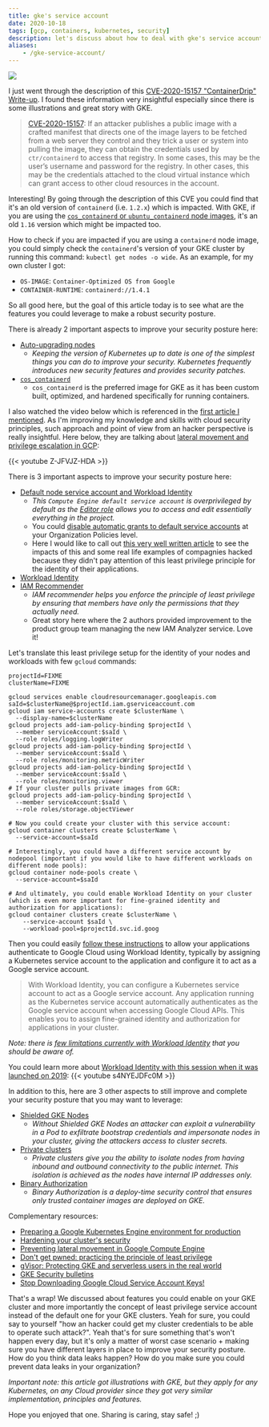 ```yaml
---
title: gke's service account
date: 2020-10-18
tags: [gcp, containers, kubernetes, security]
description: let's discuss about how to deal with gke's service account and few tips to improve your security posture, especially with fine-grained identity and authorization for applications with workload identity
aliases:
    - /gke-service-account/
---
```

[![](https://storage.googleapis.com/gweb-cloudblog-publish/images/GCP_Security_kLUG9v5.max-2200x2200.jpg)](https://storage.googleapis.com/gweb-cloudblog-publish/images/GCP_Security_kLUG9v5.max-2200x2200.jpg)

I just went through the description of this [CVE-2020-15157 "ContainerDrip" Write-up](https://darkbit.io/blog/cve-2020-15157-containerdrip). I found these information very insightful especially since there is some illustrations and great story with GKE.

> [CVE-2020-15157](https://nvd.nist.gov/vuln/detail/CVE-2020-15157): If an attacker publishes a public image with a crafted manifest that directs one of the image layers to be fetched from a web server they control and they trick a user or system into pulling the image, they can obtain the credentials used by `ctr/containerd` to access that registry. In some cases, this may be the user’s username and password for the registry. In other cases, this may be the credentials attached to the cloud virtual instance which can grant access to other cloud resources in the account.

Interesting! By going through the description of this CVE you could find that it's an old version of `containerd` (i.e. `1.2.x`) which is impacted. With GKE, if you are using the [`cos_containerd` or `ubuntu_containerd` node images](https://cloud.google.com/kubernetes-engine/docs/concepts/using-containerd), it's an old `1.16` version which might be impacted too.

How to check if you are impacted if you are using a `containerd` node image, you could simply check the `containerd`'s version of your GKE cluster by running this command: `kubectl get nodes -o wide`. As an example, for my own cluster I got:
- `OS-IMAGE`: `Container-Optimized OS from Google`
- `CONTAINER-RUNTIME`: `containerd://1.4.1`

So all good here, but the goal of this article today is to see what are the features you could leverage to make a robust security posture.

There is already 2 important aspects to improve your security posture here:
- [Auto-upgrading nodes](https://cloud.google.com/kubernetes-engine/docs/how-to/node-auto-upgrades)
    - _Keeping the version of Kubernetes up to date is one of the simplest things you can do to improve your security. Kubernetes frequently introduces new security features and provides security patches._
- [`cos_containerd`](https://cloud.google.com/container-optimized-os/docs/concepts/security)
    - `cos_containerd` is the preferred image for GKE as it has been custom built, optimized, and hardened specifically for running containers.

I also watched the video below which is referenced in the [first article I mentioned](https://darkbit.io/blog/cve-2020-15157-containerdrip). As I'm improving my knowledge and skills with cloud security principles, such approach and point of view from an hacker perspective is really insightful. Here below, they are talking about [lateral movement and privilege escalation in GCP](https://youtu.be/Z-JFVJZ-HDA):

{{< youtube Z-JFVJZ-HDA >}}

There is 3 important aspects to improve your security posture here:
- [Default node service account and Workload Identity](https://cloud.google.com/kubernetes-engine/docs/how-to/hardening-your-cluster#use_least_privilege_sa)
    - _This `Compute Engine default service account` is overprivileged by default as the [Editor role](https://cloud.google.com/iam/docs/understanding-roles#primitive_role_definitions) allows you to access and edit essentially everything in the project._
    - You could [disable automatic grants to default service accounts](https://cloud.google.com/resource-manager/docs/organization-policy/restricting-service-accounts#disable_service_account_default_grants) at your Organization Policies level.
    - Here I would like to call out [this very well written article](https://code.kiwi.com/towards-secure-by-default-google-cloud-platform-service-accounts-244ad9fc772) to see the impacts of this and some real life examples of compagnies hacked because they didn't pay attention of this least privilege principle for the identity of their applications.
- [Workload Identity](https://cloud.google.com/kubernetes-engine/docs/how-to/workload-identity)
- [IAM Recommender](https://cloud.google.com/iam/docs/recommender-overview)
    - _IAM recommender helps you enforce the principle of least privilege by ensuring that members have only the permissions that they actually need._
    - Great story here where the 2 authors provided improvement to the product group team managing the new IAM Analyzer service. Love it!

Let's translate this least privilege setup for the identity of your nodes and workloads with few `gcloud` commands:
```
projectId=FIXME
clusterName=FIXME

gcloud services enable cloudresourcemanager.googleapis.com
saId=$clusterName@$projectId.iam.gserviceaccount.com
gcloud iam service-accounts create $clusterName \
  --display-name=$clusterName
gcloud projects add-iam-policy-binding $projectId \
  --member serviceAccount:$saId \
  --role roles/logging.logWriter
gcloud projects add-iam-policy-binding $projectId \
  --member serviceAccount:$saId \
  --role roles/monitoring.metricWriter
gcloud projects add-iam-policy-binding $projectId \
  --member serviceAccount:$saId \
  --role roles/monitoring.viewer
# If your cluster pulls private images from GCR:
gcloud projects add-iam-policy-binding $projectId \
  --member serviceAccount:$saId \
  --role roles/storage.objectViewer

# Now you could create your cluster with this service account:
gcloud container clusters create $clusterName \
  --service-account=$saId

# Interestingly, you could have a different service account by nodepool (important if you would like to have different workloads on different node pools):
gcloud container node-pools create \
  --service-account=$saId

# And ultimately, you could enable Workload Identity on your cluster (which is even more important for fine-grained identity and authorization for applications):
gcloud container clusters create $clusterName \
    --service-account $saId \
    --workload-pool=$projectId.svc.id.goog
```

Then you could easily [follow these instructions](https://cloud.google.com/kubernetes-engine/docs/how-to/workload-identity#authenticating_to) to allow your applications authenticate to Google Cloud using Workload Identity, typically by assigning a Kubernetes service account to the application and configure it to act as a Google service account.

> With Workload Identity, you can configure a Kubernetes service account to act as a Google service account. Any application running as the Kubernetes service account automatically authenticates as the Google service account when accessing Google Cloud APIs. This enables you to assign fine-grained identity and authorization for applications in your cluster.

_Note: there is [few limitations currently with Workload Identity](https://cloud.google.com/kubernetes-engine/docs/how-to/workload-identity#limitations) that you should be aware of._

You could learn more about [Workload Identity with this session when it was launched on 2019](https://cloud.google.com/blog/products/containers-kubernetes/introducing-workload-identity-better-authentication-for-your-gke-applications):
{{< youtube s4NYEJDFc0M >}}

In addition to this, here are 3 other aspects to still improve and complete your security posture that you may want to leverage:
- [Shielded GKE Nodes](https://cloud.google.com/kubernetes-engine/docs/how-to/shielded-gke-nodes)
    - _Without Shielded GKE Nodes an attacker can exploit a vulnerability in a Pod to exfiltrate bootstrap credentials and impersonate nodes in your cluster, giving the attackers access to cluster secrets._
- [Private clusters](https://cloud.google.com/kubernetes-engine/docs/concepts/private-cluster-concept)
    - _Private clusters give you the ability to isolate nodes from having inbound and outbound connectivity to the public internet. This isolation is achieved as the nodes have internal IP addresses only._
- [Binary Authorization](https://cloud.google.com/binary-authorization)
    - _Binary Authorization is a deploy-time security control that ensures only trusted container images are deployed on GKE._

Complementary resources:
- [Preparing a Google Kubernetes Engine environment for production](https://cloud.google.com/solutions/prep-kubernetes-engine-for-prod)
- [Hardening your cluster's security](https://cloud.google.com/kubernetes-engine/docs/how-to/hardening-your-cluster)
- [Preventing lateral movement in Google Compute Engine](https://cloud.google.com/blog/products/identity-security/preventing-lateral-movement-in-google-compute-engine)
- [Don't get pwned: practicing the principle of least privilege](https://cloud.google.com/blog/products/identity-security/dont-get-pwned-practicing-the-principle-of-least-privilege)
- [gVisor: Protecting GKE and serverless users in the real world](https://cloud.google.com/blog/products/containers-kubernetes/how-gvisor-protects-google-cloud-services-from-cve-2020-14386)
- [GKE Security bulletins](https://cloud.google.com/kubernetes-engine/docs/security-bulletins)
- [Stop Downloading Google Cloud Service Account Keys!](https://medium.com/@jryancanty/stop-downloading-google-cloud-service-account-keys-1811d44a97d9)

That's a wrap! We discussed about features you could enable on your GKE cluster and more importantly the concept of least privilege service account instead of the default one for your GKE clusters. Yeah for sure, you could say to yourself "how an hacker could get my cluster credentials to be able to operate such attack?". Yeah that's for sure something that's won't happen every day, but it's only a matter of worst case scenario + making sure you have different layers in place to improve your security posture. How do you think data leaks happen? How do you make sure you could prevent data leaks in your organization?

_Important note: this article got illustrations with GKE, but they apply for any Kubernetes, on any Cloud provider since they got very similar implementation, principles and features._

Hope you enjoyed that one. Sharing is caring, stay safe! ;)